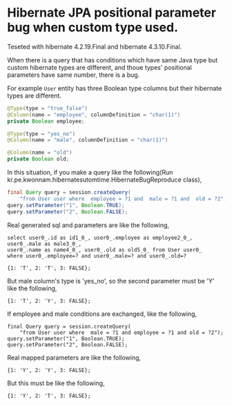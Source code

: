 # Hibernate JPA positional parameter bug when custom type used.

Teseted with hibernate 4.2.19.Final and hibernate 4.3.10.Final.

When there is a query that has conditions which have same Java type but custom hibernate types are different,
and thoue types' positional parameters have same number, there is a bug.


For example `User` entity has three Boolean type columns but their hibernate types are different.

```java
@Type(type = "true_false")
@Column(name = "employee", columnDefinition = "char(1)")
private Boolean employee;

@Type(type = "yes_no")
@Column(name = "male", columnDefinition = "char(1)")

@Column(name = "old")
private Boolean old;
```

In this situation, if you make a query like the following(Run kr.pe.kwonnam.hibernatesutomtime.HibernateBugReproduce class),

```java
final Query query = session.createQuery(
    "from User user where  employee = ?1 and  male = ?1 and  old = ?2");
query.setParameter("1", Boolean.TRUE);
query.setParameter("2", Boolean.FALSE);
```

Real generated sql and parameters are like the following,
```
select user0_.id as id1_0_, user0_.employee as employee2_0_, user0_.male as male3_0_,
user0_.name as name4_0_, user0_.old as old5_0_ from User user0_ 
where user0_.employee=? and user0_.male=? and user0_.old=?
```
```
{1: 'T', 2: 'T', 3: FALSE};
```

But male column's type is 'yes_no', so the second parameter must be 'Y' like the following,
```
{1: 'T', 2: 'Y', 3: FALSE};
```

If employee and male conditions are exchanged, like the following,
```
final Query query = session.createQuery(
    "from User user where  male = ?1 and employee = ?1 and old = ?2");
query.setParameter("1", Boolean.TRUE);
query.setParameter("2", Boolean.FALSE);
```
Real mapped parameters are like the following,
```
{1: 'Y', 2: 'Y', 3: FALSE};
```
But this must be like the following,
```
{1: 'Y', 2: 'T', 3: FALSE};
```